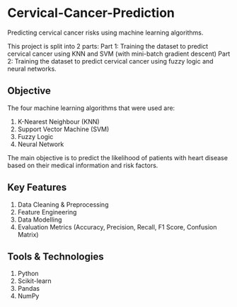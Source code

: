 # Cervical-Cancer-Prediction
Predicting cervical cancer risks using machine learning algorithms.

This project is split into 2 parts: 
Part 1: Training the dataset to predict cervical cancer using KNN and SVM (with mini-batch gradient descent)
Part 2: Training the dataset to predict cervical cancer using fuzzy logic and neural networks.

## Objective
The four machine learning algorithms that were used are:

1. K-Nearest Neighbour (KNN)
2. Support Vector Machine (SVM)
3. Fuzzy Logic
4. Neural Network

The main objective is to predict the likelihood of patients with heart disease based on their medical information and risk factors. 

## Key Features
1. Data Cleaning & Preprocessing
2. Feature Engineering
3. Data Modelling
4. Evaluation Metrics (Accuracy, Precision, Recall, F1 Score, Confusion Matrix)

## Tools & Technologies
1. Python
2. Scikit-learn
3. Pandas
4. NumPy
   
